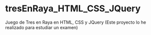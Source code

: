 # tresEnRaya_HTML_CSS_JQuery
Juego de Tres en Raya en HTML, CSS y JQuery (Este proyecto lo he realizado para estudiar un examen)
